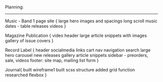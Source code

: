Planning:

<!-- Ideas: -->
-----------
Music - Band 1 page site {
  large hero images and spacings
  long scroll
  music dates - table
  releases
  videos
}

Magazine Publication {
  video header
  large article snippets with images
  gallery of issue covers
}

Record Label {
  header
  socialmedia links
  cart nav
  navigation
  search
  large hero carousel
  new releases gallery
  article snippets
  sidebar - preorders, sale, videos
  footer: site map, mailing list form
}

Journal{
  built wireframe1
  built scss structure
  added grid function
  researched flexbox
}
